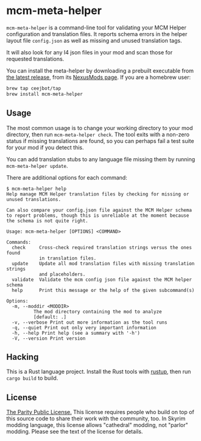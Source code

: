 # mcm-meta-helper

`mcm-meta-helper` is a command-line tool for validating your MCM Helper configuration and translation files. It reports schema errors in the helper layout file `config.json` as well as missing and unused translation tags.

It will also look for any I4 json files in your mod and scan those for requested translations.

You can install the meta-helper by downloading a prebuilt executable from [the latest release](https://github.com/ceejbot/mcm-meta-helper/releases/latest), from its [NexusMods page](https://www.nexusmods.com/skyrimspecialedition/mods/108633). If you are a homebrew user:

```sh
brew tap ceejbot/tap
brew install mcm-meta-helper
```

## Usage

The most common usage is to change your working directory to your mod directory, then run `mcm-meta-helper check`. The tool exits with a non-zero status if missing translations are found, so you can perhaps fail a test suite for your mod if you detect this.

You can add translation stubs to any language file missing them by running `mcm-meta-helper update`.

There are additional options for each command:

```text
$ mcm-meta-helper help
Help manage MCM Helper translation files by checking for missing or unused translations.

Can also compare your config.json file against the MCM Helper schema to report problems, though this is unreliable at the moment because the schema is not quite right.

Usage: mcm-meta-helper [OPTIONS] <COMMAND>

Commands:
  check     Cross-check required translation strings versus the ones found
            in translation files.
  update    Update all mod translation files with missing translation strings
            and placeholders.
  validate  Validate the mcm config json file against the MCM helper schema
  help      Print this message or the help of the given subcommand(s)

Options:
  -m, --moddir <MODDIR>
          The mod directory containing the mod to analyze
          [default: .]
  -v, --verbose Print out more information as the tool runs
  -q, --quiet Print out only very important information
  -h, --help Print help (see a summary with '-h')
  -V, --version Print version
```

## Hacking

This is a Rust language project. Install the Rust tools with [rustup](https://rustup.rs), then run `cargo build` to build.

## License

[The Parity Public License.](https://paritylicense.com) This license requires people who build on top of this source code to share their work with the community, too. In Skyrim modding language, this license allows "cathedral" modding, not "parlor" modding. Please see the text of the license for details.
